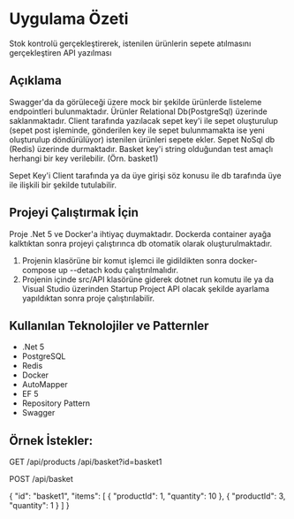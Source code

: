 # Uygulama Özeti

Stok kontrolü gerçekleştirerek, istenilen ürünlerin sepete atılmasını gerçekleştiren API yazılması

## Açıklama

Swagger'da da görüleceği üzere mock bir şekilde ürünlerde listeleme endpointleri bulunmaktadır. Ürünler Relational Db(PostgreSql) üzerinde saklanmaktadır. Client tarafında yazılacak sepet key'i ile sepet oluşturulup (sepet post işleminde, gönderilen key ile sepet bulunmamakta ise yeni oluşturulup döndürülüyor) istenilen ürünleri sepete ekler. Sepet NoSql db (Redis) üzerinde durmaktadır. Basket key'i string olduğundan test amaçlı herhangi bir key verilebilir. (Örn. basket1)

Sepet Key'i Client tarafında ya da üye girişi söz konusu ile db tarafında üye ile ilişkili bir şekilde tutulabilir.

## Projeyi Çalıştırmak İçin

Proje .Net 5 ve Docker'a ihtiyaç duymaktadır. Dockerda container ayağa kalktıktan sonra projeyi çalıştırınca db otomatik olarak oluşturulmaktadır.

1. Projenin klasörüne bir komut işlemci ile gidildikten sonra docker-compose up --detach kodu çalıştırılmalıdır.
2. Projenin içinde src/API klasörüne giderek dotnet run komutu ile ya da Visual Studio üzerinden Startup Project API olacak şekilde ayarlama yapıldıktan sonra proje çalıştırılabilir.


## Kullanılan Teknolojiler ve Patternler

- .Net 5
- PostgreSQL
- Redis
- Docker
- AutoMapper
- EF 5
- Repository Pattern
- Swagger

## Örnek İstekler:

GET
/api/products
/api/basket?id=basket1

POST
/api/basket

{
    "id": "basket1",
    "items": [
        {
            "productId": 1,
            "quantity": 10
        },
        {
            "productId": 3,
            "quantity": 1
        }
    ]
}